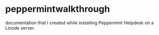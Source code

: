 # peppermintwalkthrough
documentation that I created while installing Peppermint Helpdesk on a Linode server.
